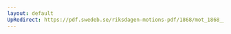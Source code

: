```yaml
---
layout: default
UpRedirect: https://pdf.swedeb.se/riksdagen-motions-pdf/1868/mot_1868__fk__00002.pdf
---
```

